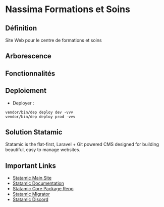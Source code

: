 # Nassima Formations et Soins

## Définition
Site Web pour le centre de formations et soins 

## Arborescence

## Fonctionnalités

## Deploiement
- Deployer :
```
vendor/bin/dep deploy dev -vvv
vendor/bin/dep deploy prod -vvv
```

## Solution Statamic

Statamic is the flat-first, Laravel + Git powered CMS designed for building beautiful, easy to manage websites.

## Important Links

- [Statamic Main Site](https://statamic.com)
- [Statamic Documentation][docs]
- [Statamic Core Package Repo][cms-repo]
- [Statamic Migrator](https://github.com/statamic/migrator)
- [Statamic Discord][discord]

[docs]: https://statamic.dev/
[discord]: https://statamic.com/discord
[cms-repo]: https://github.com/statamic/cms
